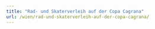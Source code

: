 ```yaml
---
title: "Rad- und Skaterverleih auf der Copa Cagrana"
url: /wien/rad-und-skaterverleih-auf-der-copa-cagrana/
---
```

